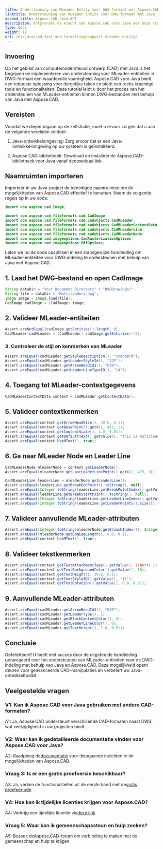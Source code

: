 ```yaml
---
title: Ondersteuning van MLeader Entity voor DWG-formaat met Aspose.CAD voor Java
linktitle: Ondersteuning van MLeader Entity voor DWG-formaat met Java
second_title: Aspose.CAD Java-API
description: Ontgrendel de kracht van Aspose.CAD voor Java met onze stapsgewijze zelfstudie over het ondersteunen van MLeader-entiteiten in DWG-indeling.
type: docs
weight: 12
url: /nl/java/cad-text-and-formatting/support-mleader-entity/
---
```

## Invoering

Op het gebied van computerondersteund ontwerp (CAD) met Java is het begrijpen en implementeren van ondersteuning voor MLeader-entiteiten in DWG-formaat een waardevolle vaardigheid. Aspose.CAD voor Java biedt een robuuste oplossing voor dergelijke taken en biedt een reeks krachtige tools en functionaliteiten. Deze tutorial leidt u door het proces van het ondersteunen van MLeader-entiteiten binnen DWG-bestanden met behulp van Java met Aspose.CAD.

## Vereisten

Voordat we dieper ingaan op de zelfstudie, moet u ervoor zorgen dat u aan de volgende vereisten voldoet:

1. Java-ontwikkelomgeving: Zorg ervoor dat er een Java-ontwikkelomgeving op uw systeem is geïnstalleerd.

2.  Aspose.CAD-bibliotheek: Download en installeer de Aspose.CAD-bibliotheek voor Java vanaf de[download link](https://releases.aspose.com/cad/java/).

## Naamruimten importeren

Importeer in uw Java-project de benodigde naamruimten om de mogelijkheden van Aspose.CAD effectief te benutten. Neem de volgende regels op in uw code:

```java
import com.aspose.cad.Image;

import com.aspose.cad.fileformats.cad.CadImage;
import com.aspose.cad.fileformats.cad.cadobjects.CadMLeader;
import com.aspose.cad.fileformats.cad.cadobjects.CadMLeaderContextData;
import com.aspose.cad.fileformats.cad.cadobjects.CadMLeaderLine;
import com.aspose.cad.fileformats.cad.cadobjects.CadMLeaderNode;
import com.aspose.cad.imageoptions.CadRasterizationOptions;
import com.aspose.cad.imageoptions.PdfOptions;

```

Laten we nu de code opsplitsen in een stapsgewijze handleiding om MLeader-entiteiten voor DWG-indeling te ondersteunen met behulp van Java met Aspose.CAD.

## 1. Laad het DWG-bestand en open CadImage

```java
String dataDir = "Your Document Directory" + "DWGDrawings/";
String file = dataDir + "Multileaders.dwg";
Image image = Image.load(file);
CadImage cadImage = (CadImage) image;
```

## 2. Valideer MLeader-entiteiten

```java
Assert.areNotEqual(cadImage.getEntities().length, 0);
CadMLeader cadMLeader = (CadMLeader) cadImage.getEntities()[2];
```

### 3. Controleer de stijl en kenmerken van MLeader

```java
Assert.areEqual(cadMLeader.getStyleDescription(), "Standard");
Assert.areEqual(cadMLeader.getLeaderStyleId(), "12E");
Assert.areEqual(cadMLeader.getArrowHeadId1(), "639");
Assert.areEqual(cadMLeader.getLeaderLineTypeID(), "14");
```

## 4. Toegang tot MLeader-contextgegevens

```java
CadMLeaderContextData context = cadMLeader.getContextData();
```

## 5. Valideer contextkenmerken

```java
Assert.areEqual(context.getArrowHeadSize(), 30.0, 0.1);
Assert.areEqual(context.getBasePoint().getX(), 481, 1);
Assert.areEqual(context.getContentScale(), 1.0, 0.01);
Assert.areEqual(context.getDefaultText().getValue(), "This is multileader with huge text\\P{\\H1.5x;6666666666666666666666666666\\P}bbbbbbbbbbbbbbbbbbbbbbbbbbbbbbbbbbb");
Assert.areEqual(context.hasMText(), true);
```

## 6. Ga naar MLeader Node en Leader Line

```java
CadMLeaderNode mleaderNode = context.getLeaderNode();
Assert.areEqual(mleaderNode.getLastLeaderLinePoint().getX(), 473, 1);

CadMLeaderLine leaderLine = mleaderNode.getLeaderLine();
Assert.areEqual(leaderLine.getBreakEndPoint().toString(), null);
Assert.areEqual(Integer.toString(leaderLine.getBreakPointIndex().getValue()), Integer.toString(0));
Assert.areEqual(leaderLine.getBreakStartPoint().toString(), null);
Assert.areEqual(Integer.toString(leaderLine.getLeaderLineIndex().getValue()), Integer.toString(0));
Assert.areEqual(Integer.toString(leaderLine.getLeaderPoints().size()), Integer.toString(4));
```

## 7. Valideer aanvullende MLeader-attributen

```java
Assert.areEqual(Integer.toString(mleaderNode.getBranchIndex()), Integer.toString(0));
Assert.areEqual(mleaderNode.getDogLegLength(), 8.0, 0.1);
Assert.areEqual(context.hasMText(), true);
```

## 8. Valideer tekstkenmerken

```java
Assert.areEqual(context.getTextAttachmentType().getValue(), (short) 1);
Assert.areEqual(context.getTextBackgroundColor().getValue(), 18);
Assert.areEqual(context.getTextHeight(), 20.0, 0.1);
Assert.areEqual(context.getTextStyleID().getValue(), "11");
Assert.areEqual(context.getTextRotation().getValue(), 0.0, 0.01);
```

## 9. Aanvullende MLeader-attributen

```java
Assert.areEqual(cadMLeader.getArrowHeadId1(), "639");
Assert.areEqual(cadMLeader.getLeaderType(), 1);
Assert.areEqual(cadMLeader.getBlockContentColor(), 0);
Assert.areEqual(cadMLeader.getLeaderLineColor(), 0);
Assert.areEqual(cadMLeader.getTextHeight(), 1.0, 0.01);
```

## Conclusie

Gefeliciteerd! U heeft met succes door de uitgebreide handleiding genavigeerd over het ondersteunen van MLeader-entiteiten voor de DWG-indeling met behulp van Java en Aspose.CAD. Deze mogelijkheid opent deuren voor geavanceerde CAD-manipulaties en verbetert uw Java-ontwikkeltoolkit.

## Veelgestelde vragen

### V1: Kan ik Aspose.CAD voor Java gebruiken met andere CAD-formaten?

A1: Ja, Aspose.CAD ondersteunt verschillende CAD-formaten naast DWG, wat veelzijdigheid in uw projecten biedt.

### V2: Waar kan ik gedetailleerde documentatie vinden voor Aspose.CAD voor Java?

 A2: Raadpleeg de[documentatie](https://reference.aspose.com/cad/java/) voor diepgaande inzichten in de mogelijkheden van Aspose.CAD.

### Vraag 3: Is er een gratis proefversie beschikbaar?

 A3: Ja, verken de functionaliteiten uit de eerste hand met de[gratis proefperiode](https://releases.aspose.com/).

### V4: Hoe kan ik tijdelijke licenties krijgen voor Aspose.CAD?

A4: Verkrijg een tijdelijke licentie via[deze link](https://purchase.aspose.com/temporary-license/).

### Vraag 5: Waar kan ik gemeenschapssteun en hulp zoeken?

A5: Bezoek de[Aspose.CAD-forum](https://forum.aspose.com/c/cad/19) om verbinding te maken met de gemeenschap en hulp te krijgen.